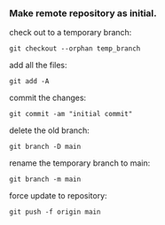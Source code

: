 ### Make remote repository as initial.

check out to a temporary branch:
```
git checkout --orphan temp_branch
```

add all the files:
```
git add -A
```

commit the changes:
```
git commit -am "initial commit"
```

delete the old branch:
```
git branch -D main
```

rename the temporary branch to main:
```
git branch -m main
```

force update to repository:
```
git push -f origin main
```
